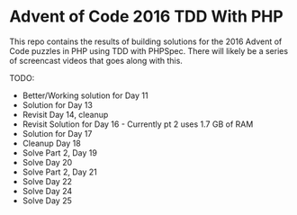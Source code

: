 # Advent of Code 2016 TDD With PHP

This repo contains the results of building solutions for the 2016 Advent of Code puzzles in PHP using TDD with PHPSpec. There will likely be a series of screencast videos that goes along with this.

TODO:
* Better/Working solution for Day 11
* Solution for Day 13
* Revisit Day 14, cleanup
* Revisit Solution for Day 16 - Currently pt 2 uses 1.7 GB of RAM
* Solution for Day 17
* Cleanup Day 18
* Solve Part 2, Day 19
* Solve Day 20
* Solve Part 2, Day 21
* Solve Day 22
* Solve Day 24
* Solve Day 25
